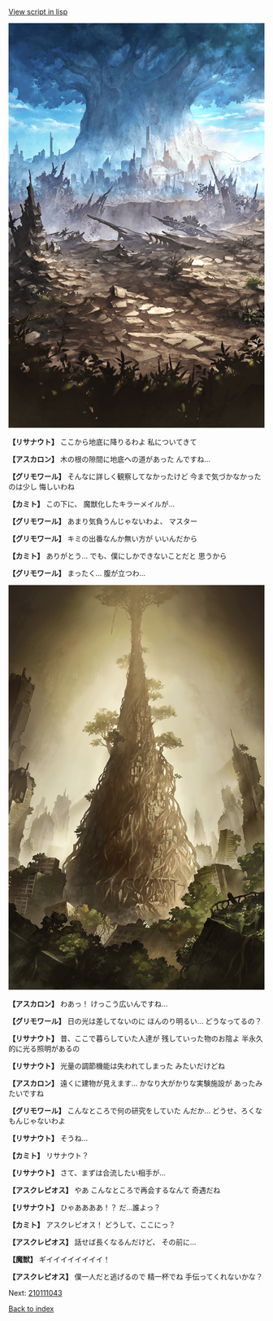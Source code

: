 [View script in lisp](../scripts/210111041.txt)

![in_underwild.png](../images/backgrounds/in_underwild.png)

**【リサナウト】**
ここから地底に降りるわよ
私についてきて

**【アスカロン】**
木の根の隙間に地底への道があった
んですね…

**【グリモワール】**
そんなに詳しく観察してなかったけど
今まで気づかなかったのは少し
悔しいわね

**【カミト】**
この下に、
魔獣化したキラーメイルが…

**【グリモワール】**
あまり気負うんじゃないわよ、
マスター

**【グリモワール】**
キミの出番なんか無い方が
いいんだから

**【カミト】**
ありがとう…
でも、僕にしかできないことだと
思うから

**【グリモワール】**
まったく…
腹が立つわ…

![in_underground_world.png](../images/backgrounds/in_underground_world.png)

**【アスカロン】**
わあっ！
けっこう広いんですね…

**【グリモワール】**
日の光は差してないのに
ほんのり明るい…
どうなってるの？

**【リサナウト】**
昔、ここで暮らしていた人達が
残していった物のお陰よ
半永久的に光る照明があるの

**【リサナウト】**
光量の調節機能は失われてしまった
みたいだけどね

**【アスカロン】**
遠くに建物が見えます…
かなり大がかりな実験施設が
あったみたいですね

**【グリモワール】**
こんなところで何の研究をしていた
んだか…
どうせ、ろくなもんじゃないわよ

**【リサナウト】**
そうね…

**【カミト】**
リサナウト？

**【リサナウト】**
さて、まずは合流したい相手が…

**【アスクレピオス】**
やあ
こんなところで再会するなんて
奇遇だね

**【リサナウト】**
ひゃああああ！？
だ…誰よっ？

**【カミト】**
アスクレピオス！
どうして、ここにっ？

**【アスクレピオス】**
話せば長くなるんだけど、
その前に…

**【魔獣】**
ギイイイイイイイイ！

**【アスクレピオス】**
僕一人だと逃げるので
精一杯でね
手伝ってくれないかな？

Next: [210111043](210111043.md)

[Back to index](index.md)
